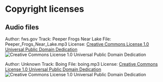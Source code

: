 # Copyright licenses

## Audio files

Author: fws.gov
Track: Peeper Frogs Near Lake
File: Peeper_Frogs_Near_Lake.mp3
License: [Creative Commons License 1.0 Universal Public Domain Dedication](https://creativecommons.org/publicdomain/zero/1.0/)
![Creative Commons License 1.0 Universal Public Domain Dedication](https://i.creativecommons.org/p/zero/1.0/88x31.png)

Author: Unknown
Track: Boing
File: boing.mp3
License: [Creative Commons License 1.0 Universal Public Domain Dedication](https://creativecommons.org/publicdomain/zero/1.0/)
![Creative Commons License 1.0 Universal Public Domain Dedication](https://i.creativecommons.org/p/zero/1.0/88x31.png)